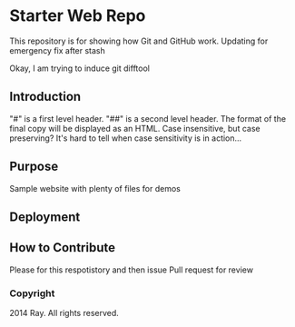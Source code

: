 # Starter Web Repo

This repository is for showing how Git and GitHub work. Updating for emergency fix after stash

Okay, I am trying to induce git difftool

## Introduction
"#" is a first level header.
"##" is a second level header. 
The format of the final copy will be displayed as an HTML. 
Case insensitive, but case preserving? It's hard to tell when case sensitivity is in action... 

## Purpose

Sample website with plenty of files for demos

## Deployment

## How to Contribute

Please for this respotistory and then issue Pull request for review

### Copyright

2014 Ray. All rights reserved. 

